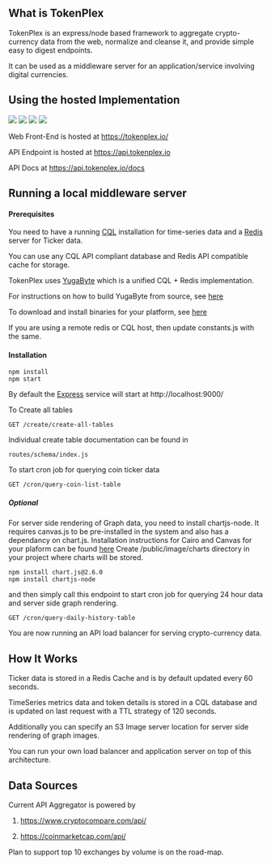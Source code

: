

## What is TokenPlex

TokenPlex is an express/node based framework to aggregate crypto-currency data from the web, normalize and cleanse it, 
and provide simple easy to digest endpoints.

It can be used as a middleware server for an application/service involving digital currencies.

## Using the hosted Implementation

<img src="https://lh3.googleusercontent.com/-aPG5PHijX3zyKDDBHICq4WIsidnV35WnVEIZxrwTUiUfiA77t-LSi7l7bjJbwFRr6-wv-cvpjeWO5kYsatPQdob5_NnNhEyIfR5kj2nGCsOSTyb-RlULb_07v1XFjIoEVb-E1hL7qFVC2Z8GKNYpvAB-T-sGfUEpMNq0WWikZ7JrqcVx8H7NL7aK1XNUITSD4c7rzQQsWX6sKRlymQo9GA-od7x88cZlwIHmcc2ZAM-aHuX3ZCRNm5_XkcRWVR0hD3369BiJaXHzGYQnqcevkbt4hWt6J6s-vC-3oBPpma91kKcyKuzLoXBD50n_onZOQAXt5vHQIm1bFkdqRsiP7-aaeUF50Ogs8vtwQJ-brQuZeQbsr8NNNmHf8iBTp5G2SoBIg1ipyBykEjusexzYgHD46nzOoBieePANqBpG1kxUdy_PuZo0y4MJ8WjzNRuJSDu3z_aeFE52R_FL_bb_luuVmsbrKxSerUBkjmC3eQvBgPAeNuMdi2lJO29MDI5zaLPC4yLi6A71tBB3YTxlpLMLzg596xsxF0jBwdsp34rAqCxDbLENxmGOCy4RY-hRj1LbBSCInheijt9ox1M3hNEKr97F7aIz5CExwdZvQ=w960-h720-no"/>

<img src="https://lh3.googleusercontent.com/oKA_w34REwyff4DVc40JkhPXCZfBmIeAsVg_saLkX8aCluiw-wrEr7rr9ZBmOFKtkbQ9iDpt5mB1B-AXLxek87oFuQFUeQsJYSuo_T98nIBL4xEQ9fzOKPc1GDHhUtbxPdJaitOZufPirJKtgK1G1KXuBJ48zKr6bfpJusLFSDSpsapryzw1GUE8iF5bu06ttz6zQy5oTRVA--T4ABb60bThfUwFWr2NZIECw_NNbYvS-I-op73LakigPsLxCQ4axIo5oiHTdiKba2J3XSDy91lnmNkA965EiXlAEwF3Bj117ws1d0gvRHbY8wAnIH-VWpat3a7NuPJ5eelshHPpt52DKslVO_vPl5sFoGkCzsSYn2B9LIuvPfDZzFc2clEnJ6HbLZlnFguYyAX1CMMwxqXhbXfYTNiV2_m7Ma-on0vyRBJDJssayR_QyMVNW11M9aJWyCFVYFomQIaj0zivXlFgRkv3UQSa_XEFsjIMda7B-DKRDe8OCfQ8TP4c7JhCWFNzpmNZM_TV75V2H84ilzzHdXVy_IbD4F57iYZOSMDWIATJOoeHiGir2sq4mYgZHhYx5_YcPkRlk_aYdWboO5PRjUK_TIzjM74EPN521Q=w960-h720-no"/>

<img src="https://lh3.googleusercontent.com/2w6FP7e6kDh9Bqtpdw9DjJQsrp9b8UmXLOBI5agHWv9agw1mHl55hqeW-BToUl3xfS5klABRpQbA7K0g2E9UC7lfoEfv46nq5BNr7BQ5C0sGOpPVGd5p3dU7OhPr03DhnOTMOPN1hy6SPDrxAg2BQH5aReZU0BomWBTOJF1P7YuizXyx5Noj9xgori5S-QcrixDgNvXoD3CNGooXZcIgt2FSm97iyc6QJnFaRNAOda5z6E4Yh1hTG87LDByE-_QYFTfsNjgebi4JXcj9hqzfgAooavLtpSvOhHN6lA8AFsf9pyF3coR_wYyv7BS06MIWeEKSz1COQPlaqzzd9LrTwS07AoHdmIsdB41bdpMIGZinGC2uNktr4byIRxmpyBSPgBFilpYnWr1caTh73bybpbJVWjyVuSo7FumxrldRkQuWZGDWJodn8JqG6SjjPd67258cuuTdcxw_ye4_fB5fTot2W9jMW_nBrLw0Iz-lpTqRCd0WUWDZo3KCc86H9n9uvfgYlLeBK8smbDp9H-HOyWzPzmQoz5Bssj97Kp9-pqPHKiE36CaR_IurY4VIhONO7sNeH1Jh3uQcXfm0eCtmZLaplFXN5KslDrtbh2f6dg=w960-h720-no"/>

<img src="https://lh3.googleusercontent.com/KBgNGd5lA7fN3Bd6JUi_prF-RHNaIFx5k4_-oiPJGnS_1n_SeWndbbN1NOv0-snGxRricAXyw2ZFonnOi4OPu6cokAG0rJ9TSjO4qkwfK1rR7Fgz_pV4ca0Z5aBBXKZ77zDeSGVl74HWi_h76lFNlblkSUD5_if0S68HNYTkhXcmnl7_F5YIt26-FYwoAJ3ES4QfJtOwpwao1OR_7vwkSiDyuZe9ydlF__Jx489jV_J-TyeQrczMjau9X4gwBceXd4zPArrHEoPAs4tTfTpTmo2Nh5WGbLAT0bRqD-Bd7gvtp-Sjmkqztsg9MfG8N2vv2ciVCSc1qI-Ui7m_BWiowzm5gH6NNdVmQE1b4ltosj8YWb38l0hKRvTKgTq3qX44_G7ayH0Bmp7-pgbTa0ByuVETWw3rgw7Rp9uC68XECjAZTwYKtFMF1n9y88eQWvuv5nl8PHbviwJjPNL3W-SXXB9BMb9i6X9cI1juQ7VMcmsvVIk12cJawg3n5DhgvJRbUV2OJoF0nDC168GsSAFc6KlZ86DM49OHRUMyYvFNwtUMqLXAkfxNQVGYd6sEBRxG2BsunjenEZ-HmDpuvIiOXcJ-bgnsD2n1-kPbQk2hiA=w960-h720-no"/>

Web Front-End is hosted at https://tokenplex.io/

API Endpoint is hosted at https://api.tokenplex.io

API Docs at https://api.tokenplex.io/docs

## Running a local middleware server 

#### Prerequisites
You need to have a running [CQL](http://cassandra.apache.org/doc/latest/cql/) installation for time-series data
and a [Redis](https://redis.io/) server for Ticker data.

You can use any CQL API compliant database and Redis API compatible cache for storage.

TokenPlex uses [YugaByte](https://www.yugabyte.com) which is a unified CQL + Redis implementation.

For instructions on how to build YugaByte from source, see [here](https://github.com/YugaByte/yugabyte-db)

To download and install binaries for your platform, see [here](https://docs.yugabyte.com/quick-start/install/) 

If you are using a remote redis or CQL host, then update constants.js with the same.

#### Installation

```
npm install
npm start
```

By default the [Express](https://expressjs.com/) service will start at http://localhost:9000/

To Create all tables 

```
GET /create/create-all-tables
``` 

Individual create table documentation can be found in 

```
routes/schema/index.js

```
To start cron job for querying coin ticker data

```
GET /cron/query-coin-list-table 
```

##### Optional
For server side rendering of Graph data, you need to install chartjs-node.
It requires canvas.js to be pre-installed in the system and 
also has a dependancy on chart.js.
Installation instructions for Cairo and Canvas for your plaform can be found
 [here](https://github.com/Automattic/node-canvas#installation)
 Create /public/image/charts directory in your project where charts will be stored.

```
npm install chart.js@2.6.0
npm install chartjs-node
```
and then simply call this endpoint to start cron job for querying 24 hour data
and server side graph rendering.

```
GET /cron/query-daily-history-table
```

You are now running an API load balancer for serving crypto-currency data.


## How It Works

Ticker data is stored in a Redis Cache and is by default updated every 60 seconds.

TimeSeries metrics data and token details is stored in a CQL database and is updated
on last request with a TTL strategy of 120 seconds.

Additionally you can specify an S3 Image server location for server side rendering of graph images.

You can run your own load balancer and application server on top of this architecture.

## Data Sources

Current API Aggregator is powered by

1. https://www.cryptocompare.com/api/ 

2. https://coinmarketcap.com/api/

Plan to support top 10 exchanges by volume is on the road-map. 
